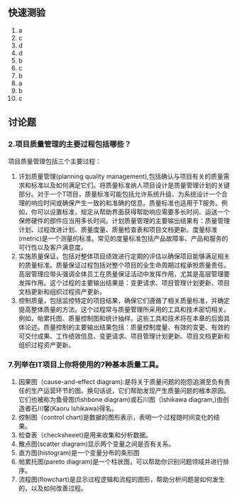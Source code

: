 ## 快速测验
1. a
2. c
3. d
4. d
5. b
6. c
7. b
8. a
9. b
10. c


## 讨论题

### 2.项目质量管理的主要过程包括哪些？
项目质量管理包括三个主要过程：
1. 讦划质量管理(planning quality management),包括确认与项目有关的质量需求和标准以及如何满足它们。将质量标准纳人项目设计是质量管理计划的关键部分。对于一个T项目，质量标准可能包括允许系统升级、为系统设计一个合理的响应时间或确保产生一致的和准确的信息。质量标准也适用于T服务。例如，你可以设置标准，规定从帮助界面获得帮助响应需要多长时间、运送一个保修硬件的部件应当用多长时间。计划质量管理的主要输出结果有：质量管理计划、过程改进计划、质量度量、质量检查表和项目文档更新。度量标准(metric)是一个测量的标准。常见的度量标准包括产品故障率、产品和服务的可行性以及客户满意度。
2. 实施质量保证，包括对整体项目绩效进行定期的评估以确保项目能够满足相关的质量标准。质量保证过程包括对整个项目的全生命周期过程承担质量责任。高层管理应带头强调全体员工在质量保证活动中发挥作用，尤其是高层管理要发挥作用。这个过程的主要输出结果是：变更请求、项目管理计划更新、项目文档更新和组织过程资产更新。
3. 控制质量，包括监控特定的项目结果，确保它们遵循了相关质量标准，并确定提高整体质量的方法。这个过程常与质量管理所采用的工具和技术密切相关。例如，帕累托图、质量控制图和统计抽样。这些工具和技术将在本章的后面具体论述。质量控制的主要输出结果包括：质量控制度量、有效的变更、有效的可交付成果、工作绩效信息、变更请求、项目管理计划更新、项目文档更新和组织过程资产更新。

### 7.列举在IT项目上你将使用的7种基本质量工具。
1. 因果图（cause-and-effect diagram):是将关于质量问题的抱怨追溯至负有责任的生产运营环节的图。换句话说，它们帮助发现产生质量问题的根本原因。它们也被称为鱼骨图(fishbone diagram)或石川图（Ishikawa diagram,)由创造者石川馨(Kaoru Ishikawa)得名。
2. 控制图（control chart)是数据的图形表示，表明一个过程随时间变化的结果。
3. 检查表（checksheeet)是用来收集和分析数据。
4. 散点图(scatter diagram)显示两个变量之间是否有关系。
5. 直方图(histogram)是一个变量分布的条形图
6. 帕累托图(pareto diagram)是一个柱状图，可以帮助你识别问题领域并进行排序。
7. 流程图(flowchart)是显示过程逻辑和流程的图形，帮助分析问题是如何发生的，以及如何改善过程。

